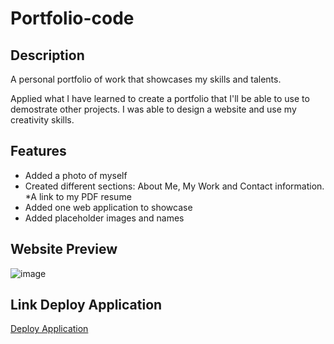 # Portfolio-code

## Description
A personal portfolio of work that showcases my skills and talents. 

Applied what I have learned to create a portfolio that I'll be able to use to demostrate other projects. I was able to design a website and use my creativity skills.

## Features 
* Added a photo of myself
* Created different sections: About Me, My Work and Contact information.
*A  link to my PDF resume
* Added one web application to showcase
* Added placeholder images and names


## Website Preview
![image]()

## Link Deploy Application

[Deploy Application](https://jjimenez174.github.io/Portfolio-code/)
